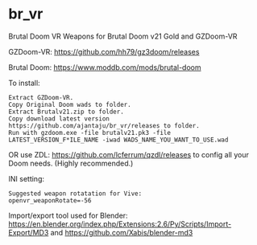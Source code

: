 # br_vr
Brutal Doom VR Weapons for Brutal Doom v21 Gold and GZDoom-VR

GZDoom-VR:
https://github.com/hh79/gz3doom/releases

Brutal Doom:
https://www.moddb.com/mods/brutal-doom

To install:

	Extract GZDoom-VR.
	Copy Original Doom wads to folder.
	Extract Brutalv21.zip to folder.
	Copy download latest version https://github.com/ajantaju/br_vr/releases to folder.
	Run with gzdoom.exe -file brutalv21.pk3 -file LATEST_VERSION_F*ILE_NAME -iwad WADS_NAME_YOU_WANT_TO_USE.wad
	
OR use ZDL: https://github.com/lcferrum/qzdl/releases to config all your Doom needs. (Highly recommended.)

INI setting:

	Suggested weapon rotatation for Vive:
	openvr_weaponRotate=-56

Import/export tool used for Blender:
https://en.blender.org/index.php/Extensions:2.6/Py/Scripts/Import-Export/MD3
	and
https://github.com/Xabis/blender-md3
